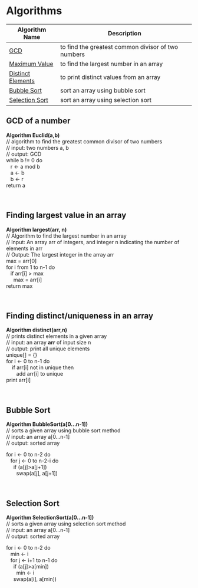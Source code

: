 # Algorithms

| Algorithm Name                                               | Description                                        |
| ------------------------------------------------------------ | -------------------------------------------------- |
| [GCD](#euclid)                                               | to find the greatest common divisor of two numbers |
| [Maximum Value](#largest)                                    | to find the largest number in an array             |
| [Distinct Elements](#finding-distinctuniqueness-in-an-array) | to print distinct values from an array             |
| [Bubble Sort](#bubble)                                       | sort an array using bubble sort                    |
| [Selection Sort](#selection)                                 | sort an array using selection sort                 |

## GCD of a number <a name="euclid"></a>

**Algorithm Euclid(a,b)** <br>
// algorithm to find the greatest common divisor of two numbers <br>
// input: two numbers a, b <br>
// output: GCD <br>
while b != 0 do <br>
&nbsp;&nbsp; r <- a mod b <br>
&nbsp;&nbsp; a <- b <br>
&nbsp;&nbsp; b <- r <br>
return a <br>

<br>

## Finding largest value in an array <a name="largest"></a>

**Algorithm largest(arr, n)** <br>
// Algorithm to find the largest number in an array <br>
// Input: An array arr of integers, and integer n indicating the number of elements in arr <br>
// Output: The largest integer in the array arr <br>
max = arr[0] <br>
for i from 1 to n-1 do <br>
&nbsp;&nbsp; if arr[i] > max <br>
&nbsp;&nbsp;&nbsp;&nbsp; max = arr[i] <br>
return max <br>

<br>

## Finding distinct/uniqueness in an array <a name="distinct"></a>

**Algorithm distinct(arr,n)** <br>
// prints distinct elements in a given array <br>
// input: an array **arr** of input size n <br>
// output: print all unique elements <br>
unique[] = {} <br>
for i <- 0 to n-1 do <br>
&nbsp; &nbsp; if arr[i] not in unique then <br>
&nbsp; &nbsp;&nbsp; &nbsp; add arr[i] to unique <br>
print arr[i] <br>

<br>

## Bubble Sort <a name="bubble"></a>

**Algorithm BubbleSort(a[0...n-1])** <br>
// sorts a given array using bubble sort method <br>
// input: an array a[0...n-1] <br>
// output: sorted array <br>

for i <- 0 to n-2 do <br>
&nbsp;&nbsp; for j <- 0 to n-2-i do <br>
&nbsp;&nbsp;&nbsp;&nbsp; if (a[j]>a[j+1]) <br>
&nbsp;&nbsp;&nbsp;&nbsp;&nbsp;&nbsp; swap(a[j], a[j+1]) <br>

<br>

## Selection Sort <a name="selection"></a>

**Algorithm SelectionSort(a[0...n-1])** <br>
// sorts a given array using selection sort method <br>
// input: an array a[0...n-1] <br>
// output: sorted array <br>

for i <- 0 to n-2 do <br>
&nbsp;&nbsp; min <- i <br>
&nbsp;&nbsp; for j <- i+1 to n-1 do <br>
&nbsp;&nbsp;&nbsp;&nbsp; if (a[j]>a[min]) <br>
&nbsp;&nbsp;&nbsp;&nbsp;&nbsp;&nbsp; min <- i <br>
&nbsp;&nbsp;&nbsp;&nbsp; swap(a[i], a[min]) <br>
